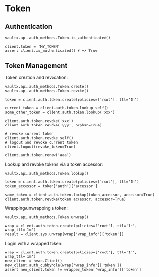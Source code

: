 # Token

## Authentication

`vaultx.api.auth_methods.Token.is_authenticated()`

```python3
client.token = 'MY_TOKEN'
assert client.is_authenticated() # => True
```

## Token Management

Token creation and revocation:

`vaultx.api.auth_methods.Token.create()`
`vaultx.api.auth_methods.Token.revoke()`

```python3
token = client.auth.token.create(policies=['root'], ttl='1h')

current_token = client.auth.token.lookup_self()
some_other_token = client.auth.token.lookup('xxx')

client.auth.token.revoke('xxx')
client.auth.token.revoke('yyy', orphan=True)

# revoke current token
client.auth.token.revoke_self()
# logout and revoke current token
client.logout(revoke_token=True)

client.auth.token.renew('aaa')

```

Lookup and revoke tokens via a token accessor:

`vaultx.api.auth_methods.Token.lookup()`

```python3
token = client.auth.token.create(policies=['root'], ttl='1h')
token_accessor = token['auth']['accessor']

same_token = client.auth.token.lookup(token_accessor, accessor=True)
client.auth.token.revoke(token_accessor, accessor=True)
```

Wrapping/unwrapping a token:

`vaultx.api.auth_methods.Token.unwrap()`

```python3
wrap = client.auth.token.create(policies=['root'], ttl='1h', wrap_ttl='1m')
result = client.sys.unwrap(wrap['wrap_info']['token'])
```

Login with a wrapped token:

```python3
wrap = client.auth.token.create(policies=['root'], ttl='1h', wrap_ttl='1m')
new_client = hvac.Client()
new_client.auth_cubbyhole(wrap['wrap_info']['token'])
assert new_client.token != wrapped_token['wrap_info']['token']
```